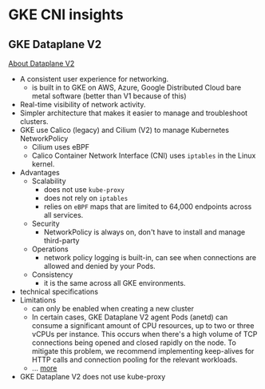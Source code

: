 # GKE CNI insights

## GKE Dataplane V2

[About Dataplane V2](https://cloud.google.com/kubernetes-engine/docs/concepts/dataplane-v2)

- A consistent user experience for networking.
  - is built in to GKE on AWS, Azure, Google Distributed Cloud bare metal software (better than V1 because of this)
- Real-time visibility of network activity.
- Simpler architecture that makes it easier to manage and troubleshoot clusters.
- GKE use Calico (legacy) and Cilium (V2) to manage Kubernetes NetworkPolicy
  - Cilium uses eBPF
  - Calico Container Network Interface (CNI) uses `iptables` in the Linux kernel.
- Advantages
  - Scalability
    - does not use `kube-proxy`
    - does not rely on `iptables`
    - relies on `eBPF` maps that are limited to 64,000 endpoints across all services.
  - Security
    - NetworkPolicy is always on, don't have to install and manage third-party
  - Operations
    - network policy logging is built-in, can see when connections are allowed and denied by your Pods.
  - Consistency
    - it is the same across all GKE environments.
- technical specifications
- Limitations
  - can only be enabled when creating a new cluster
  - In certain cases, GKE Dataplane V2 agent Pods (anetd) can consume a significant amount of CPU resources, up to two or three vCPUs per instance. This occurs when there's a high volume of TCP connections being opened and closed rapidly on the node. To mitigate this problem, we recommend implementing keep-alives for HTTP calls and connection pooling for the relevant workloads.
  - ... [more](https://cloud.google.com/kubernetes-engine/docs/concepts/dataplane-v2#limitations)
- GKE Dataplane V2 does not use kube-proxy
